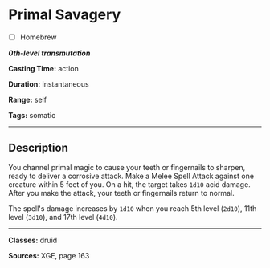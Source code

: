 # Primal Savagery

- [ ] Homebrew

***0th-level transmutation***

**Casting Time:** action

**Duration:** instantaneous

**Range:** self

**Tags:** somatic

---

## Description
You channel primal magic to cause your teeth or fingernails to sharpen, ready to deliver a corrosive attack.
Make a Melee Spell Attack against one creature within 5 feet of you.
On a hit, the target takes `1d10` acid damage.
After you make the attack, your teeth or fingernails return to normal.

The spell's damage increases by `1d10` when you reach 5th level (`2d10`), 11th level (`3d10`), and 17th level (`4d10`).

---

**Classes:** druid

**Sources:** XGE, page 163
